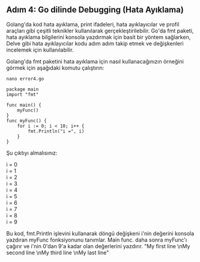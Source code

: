 
## Adım 4: Go dilinde Debugging (Hata Ayıklama) 

Golang'da kod hata ayıklama, print ifadeleri, hata ayıklayıcılar ve profil araçları gibi çeşitli teknikler kullanılarak gerçekleştirilebilir. Go'da fmt paketi, hata ayıklama bilgilerini konsola yazdırmak için basit bir yöntem sağlarken, Delve gibi hata ayıklayıcılar kodu adım adım takip etmek ve değişkenleri incelemek için kullanılabilir.

Golang'da fmt paketini hata ayıklama için nasıl kullanacağınızın örneğini görmek için aşağıdaki komutu çalıştırın:

```nano error4.go```

```
package main
import "fmt"

func main() {
	myFunc()
}
func myFunc() {
    for i := 0; i < 10; i++ {
        fmt.Println("i =", i)
	}
}
```
Şu çıktıyı almalısınız:

i = 0 \
i = 1 \
i = 2 \
i = 3 \
i = 4 \
i = 5 \
i = 6 \
i = 7 \
i = 8 \
i = 9 


Bu kod, fmt.Println işlevini kullanarak döngü değişkeni i'nin değerini konsola yazdıran myFunc fonksiyonunu tanımlar. Main func. daha sonra myFunc'ı çağırır ve i'nin 0'dan 9'a kadar olan değerlerini yazdırır.
"My first line  \nMy second line  \nMy third line  \nMy last line"